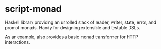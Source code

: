 script-monad
============

Haskell library providing an unrolled stack of reader, writer, state, error, and prompt monads. Handy for designing extensible and testable DSLs.

As an example, also provides a basic monad transformer for HTTP interactions.
